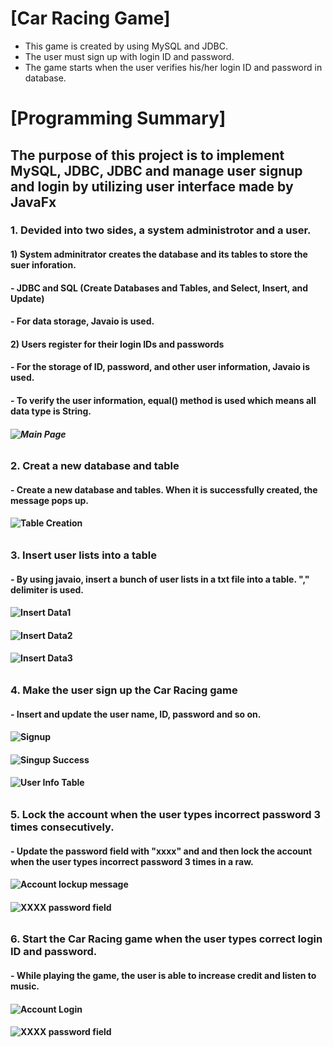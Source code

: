 # [Car Racing Game]
  - This game is created by using MySQL and JDBC.
  - The user must sign up with login ID and password.
  - The game starts when the user verifies his/her login ID and password in database. 

# [Programming Summary]
## The purpose of this project is to implement MySQL, JDBC, JDBC and manage user signup and login by utilizing user interface made by JavaFx
### 1. Devided into two sides, a system administrotor and a user.
#### 1) System adminitrator creates the database and its tables to store the suer inforation.
####    - JDBC and SQL (Create Databases and Tables, and Select, Insert, and Update)
####    - For data storage, Javaio is used.
#### 2) Users register for their login IDs and passwords
####    - For the storage of ID, password, and other user information, Javaio is used.
####    - To verify the user information, equal() method is used which means all data type is String.
##### ![Main Page](mainpage.PNG)
######
### 2. Creat a new database and table 
#### - Create a new database and tables. When it is successfully created, the message pops up.
#### ![Table Creation](createTable.PNG)
######
### 3. Insert user lists into a table 
#### - By using javaio, insert a bunch of user lists in a txt file into a table. "," delimiter is used.
#### ![Insert Data1](txtStudentList.PNG)
#### ![Insert Data2](InsertData.PNG)
#### ![Insert Data3](userTable.PNG)
######
### 4. Make the user sign up the Car Racing game
#### - Insert and update the user name, ID, password and so on.
#### ![Signup](userSignup.PNG)
#### ![Singup Success](userSignupSuccess.PNG)
#### ![User Info Table](userInfo.PNG)
######
### 5. Lock the account when the user types incorrect password 3 times consecutively.
#### - Update the password field with "xxxx" and and then lock the account when the user types incorrect password 3 times in a raw.
#### ![Account lockup message](lockMessage.PNG)
#### ![XXXX password field](xxxx.PNG)
######
### 6. Start the Car Racing game when the user types correct login ID and password.
#### - While playing the game, the user is able to increase credit and listen to music.
#### ![Account Login](userLogin.PNG)
#### ![XXXX password field](startGame.PNG)
